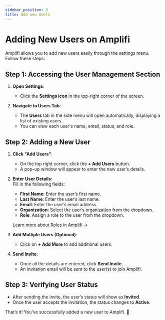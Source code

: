 ```yaml
---
sidebar_position: 3
title: Add new Users
---
```


# Adding New Users on Amplifi

Amplifi allows you to add new users easily through the settings menu. Follow these steps:

## Step 1: Accessing the User Management Section

1. **Open Settings**:  
   - Click the **Settings icon** in the top-right corner of the screen.

2. **Navigate to Users Tab**:  
   - The **Users** tab in the side menu will open automatically, displaying a list of existing users.  
   - You can view each user's name, email, status, and role.

## Step 2: Adding a New User

1. **Click "Add Users"**:  
   - On the top right corner, click the **+ Add Users** button.  
   - A pop-up window will appear to enter the new user’s details.

2. **Enter User Details**:  
   Fill in the following fields:  
   - **First Name**: Enter the user’s first name.  
   - **Last Name**: Enter the user’s last name.  
   - **Email**: Enter the user’s email address.  
   - **Organization**: Select the user’s organization from the dropdown.  
   - **Role**: Assign a role to the user from the dropdown.
   
   [Learn more about Roles in Amplifi →](../getting-started/account-setup#understanding-account-types)

3. **Add Multiple Users (Optional)**:  
   - Click on **+ Add More** to add additional users.  

4. **Send Invite**:  
   - Once all the details are entered, click **Send Invite**.  
   - An invitation email will be sent to the user(s) to join Amplifi.


## Step 3: Verifying User Status

- After sending the invite, the user’s status will show as **Invited**.  
- Once the user accepts the invitation, the status changes to **Active**.

That’s it! You’ve successfully added a new user to Amplifi. 🚀
